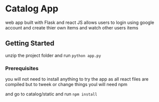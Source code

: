 # Catalog App

web app built with Flask and react JS allows users to login using google account
and create thier own items and watch other users items

## Getting Started
unzip the project folder and run `python app.py`

### Prerequisites
you will not need to install anything to try the app as all react files are compiled
but to tweek or change things youl will need npm

and go to catalog/static and run `npm install`
